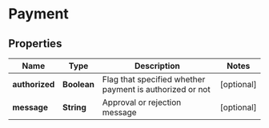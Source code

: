 

# Payment

## Properties

Name | Type | Description | Notes
------------ | ------------- | ------------- | -------------
**authorized** | **Boolean** | Flag that specified whether payment is authorized or not |  [optional]
**message** | **String** | Approval or rejection message |  [optional]



